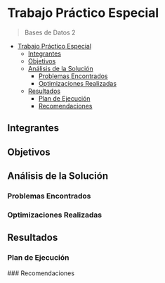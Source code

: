 # Trabajo Práctico Especial
> Bases de Datos 2

<!-- TOC -->

- [Trabajo Práctico Especial](#trabajo-práctico-especial)
    - [Integrantes](#integrantes)
    - [Objetivos](#objetivos)
    - [Análisis de la Solución](#análisis-de-la-solución)
        - [Problemas Encontrados](#problemas-encontrados)
        - [Optimizaciones Realizadas](#optimizaciones-realizadas)
    - [Resultados](#resultados)
        - [Plan de Ejecución](#plan-de-ejecución)
        - [Recomendaciones](#recomendaciones)

<!-- /TOC -->

## Integrantes

## Objetivos

## Análisis de la Solución

### Problemas Encontrados

### Optimizaciones Realizadas

## Resultados

### Plan de Ejecución

### Recomendaciones
